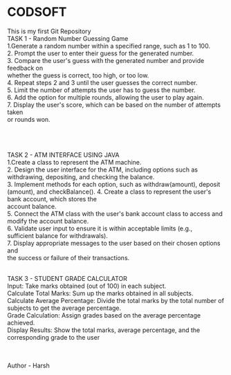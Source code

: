 # CODSOFT
This is my first Git Repository
<br>
TASK 1 - Random Number Guessing Game<br>
1.Generate a random number within a specified range, such as 1 to 100.
<br>
2. Prompt the user to enter their guess for the generated number.
<br>
3. Compare the user's guess with the generated number and provide feedback on <br> whether the guess is correct, too high, or too low.
<br>
4. Repeat steps 2 and 3 until the user guesses the correct number.
<br>
5. Limit the number of attempts the user has to guess the number.
<br>
6. Add the option for multiple rounds, allowing the user to play again.
<br>
7. Display the user's score, which can be based on the number of attempts taken
<br> or rounds won.
<br>
<br>
<br>



<br>
 TASK 2 - ATM INTERFACE USING JAVA
 <br>
1.Create a class to represent the ATM machine.
<br>
2. Design the user interface for the ATM, including options such as 
<br>withdrawing, depositing, and checking the balance.
<br>
3. Implement methods for each option, such as withdraw(amount), deposit
<br> (amount), and checkBalance().
4. Create a class to represent the user's bank account, which stores the <br>account balance.
<br>
5. Connect the ATM class with the user's bank account class to access and <br>modify the account balance.
<br>
6. Validate user input to ensure it is within acceptable limits (e.g.,
<br>
 sufficient balance for withdrawals).
<br>
7. Display appropriate messages to the user based on their chosen options and 
<br>the success or failure of their transactions.
<br>
<br>

 TASK 3 - STUDENT GRADE CALCULATOR
 <br>
Input: Take marks obtained (out of 100) in each subject.
<br>
Calculate Total Marks: Sum up the marks obtained in all subjects.
<br>
Calculate Average Percentage: Divide the total marks by the total number of 
<br>subjects to get the average percentage.
<br>
Grade Calculation: Assign grades based on the average percentage achieved.
<br>
Display Results: Show the total marks, average percentage, and the 
<br>corresponding grade to the user

<br>
<br>
Author - Harsh
